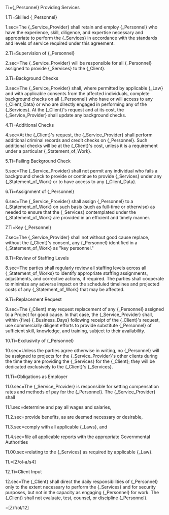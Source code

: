 Ti={_Personnel} Providing Services

1.Ti=Skilled {_Personnel}

1.sec=The {_Service_Provider} shall retain and employ {_Personnel} who have the experience, skill, diligence, and expertise necessary and appropriate to perform the {_Services} in accordance with the standards and levels of service required under this agreement.

2.Ti=Supervision of {_Personnel}

2.sec=The {_Service_Provider} will be responsible for all {_Personnel} assigned to provide {_Services} to the {_Client}.

3.Ti=Background Checks

3.sec=The {_Service_Provider} shall, where permitted by applicable {_Law} and with applicable consents from the affected individuals, complete background checks on all {_Personnel} who have or will access to any {_Client_Data} or who are directly engaged in performing any of the {_Services}. At the {_Client}'s request and at its cost, the {_Service_Provider} shall update any background checks.

4.Ti=Additional Checks

4.sec=At the {_Client}'s request, the {_Service_Provider} shall perform additional criminal records and credit checks on {_Personnel}. Such additional checks will be at the {_Client}'s cost, unless it is a requirement under a particular {_Statement_of_Work}.

5.Ti=Failing Background Check

5.sec=The {_Service_Provider} shall not permit any individual who fails a background check to provide or continue to provide {_Services} under any {_Statement_of_Work} or to have access to any {_Client_Data}.

6.Ti=Assignment of {_Personnel}

6.sec=The {_Service_Provider} shall assign {_Personnel} to a {_Statement_of_Work} on such basis (such as full-time or otherwise) as needed to ensure that the {_Services} contemplated under the {_Statement_of_Work} are provided in an efficient and timely manner.

7.Ti=Key {_Personnel}

7.sec=The {_Service_Provider} shall not without good cause replace, without the {_Client}'s consent, any {_Personnel} identified in a {_Statement_of_Work} as "key personnel."

8.Ti=Review of Staffing Levels

8.sec=The parties shall regularly review all staffing levels across all {_Statement_of_Works} to identify appropriate staffing assignments, adjustments, and corrective actions, if required. The parties shall cooperate to minimize any adverse impact on the scheduled timelines and projected costs of any {_Statement_of_Work} that may be affected.

9.Ti=Replacement Request

9.sec=The {_Client} may request replacement of any {_Personnel} assigned to a Project for good cause. In that case, the {_Service_Provider} shall, within {five} {_Business_Days} following receipt of the {_Client}'s request, use commercially diligent efforts to provide substitute {_Personnel} of sufficient skill, knowledge, and training, subject to their availability.

10.Ti=Exclusivity of {_Personnel}

10.sec=Unless the parties agree otherwise in writing, no {_Personnel} will be assigned to projects for the {_Service_Provider}'s other clients during the time they are providing the {_Services} for the {_Client}; they will be dedicated exclusively to the {_Client}'s {_Services}.

11.Ti=Obligations as Employer

11.0.sec=The {_Service_Provider} is responsible for setting compensation rates and methods of pay for the {_Personnel}. The {_Service_Provider} shall

11.1.sec=determine and pay all wages and salaries,

11.2.sec=provide benefits, as are deemed necessary or desirable,

11.3.sec=comply with all applicable {_Laws}, and

11.4.sec=file all applicable reports with the appropriate Governmental Authorities

11.00.sec=relating to the {_Services} as required by applicable {_Law}.

11.=[Z/ol-a/s4]

12.Ti=Client Input

12.sec=The {_Client} shall direct the daily responsibilities of {_Personnel} only to the extent necessary to perform the {_Services} and for security purposes, but not in the capacity as engaging {_Personnel} for work. The {_Client} shall not evaluate, test, counsel, or discipline {_Personnel}.

=[Z/f/ol/12]
